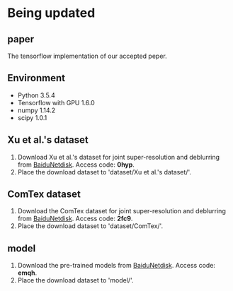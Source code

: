 # Being updated

## paper
The tensorflow implementation of our accepted peper.

## Environment
* Python 3.5.4
* Tensorflow with GPU 1.6.0
* numpy 1.14.2
* scipy 1.0.1

## Xu et al.'s dataset
1. Download Xu et al.'s dataset for joint super-resolution and deblurring from [BaiduNetdisk](https://pan.baidu.com/s/1nQnMghwndPTJgi6W8wNu6g). Access code: **0hyp**.
2. Place the download dataset to 'dataset/Xu et al.'s dataset/'.

## ComTex dataset
1. Download the ComTex dataset for joint super-resolution and deblurring from [BaiduNetdisk](https://pan.baidu.com/s/1nBFmcuRhd9RpXkQbb2-IHA). Access code: **2fc9**.
2. Place the download dataset to 'dataset/ComTex/'.

## model
1. Download the pre-trained models from [BaiduNetdisk](https://pan.baidu.com/s/1PCtrRkwD_5fwCtqFD6zimA). Access code: **emqh**.
2. Place the download dataset to 'model/'.